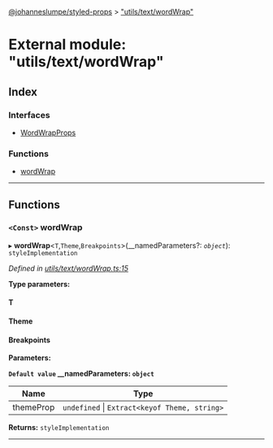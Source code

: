 [@johanneslumpe/styled-props](../README.md) > ["utils/text/wordWrap"](../modules/_utils_text_wordwrap_.md)

# External module: "utils/text/wordWrap"

## Index

### Interfaces

* [WordWrapProps](../interfaces/_utils_text_wordwrap_.wordwrapprops.md)

### Functions

* [wordWrap](_utils_text_wordwrap_.md#wordwrap)

---

## Functions

<a id="wordwrap"></a>

### `<Const>` wordWrap

▸ **wordWrap**<`T`,`Theme`,`Breakpoints`>(__namedParameters?: *`object`*): `styleImplementation`

*Defined in [utils/text/wordWrap.ts:15](https://github.com/johanneslumpe/styled-props/blob/8e709f1/src/utils/text/wordWrap.ts#L15)*

**Type parameters:**

#### T 
#### Theme 
#### Breakpoints 
**Parameters:**

**`Default value` __namedParameters: `object`**

| Name | Type |
| ------ | ------ |
| themeProp | `undefined` \| `Extract<keyof Theme, string>` |

**Returns:** `styleImplementation`

___

